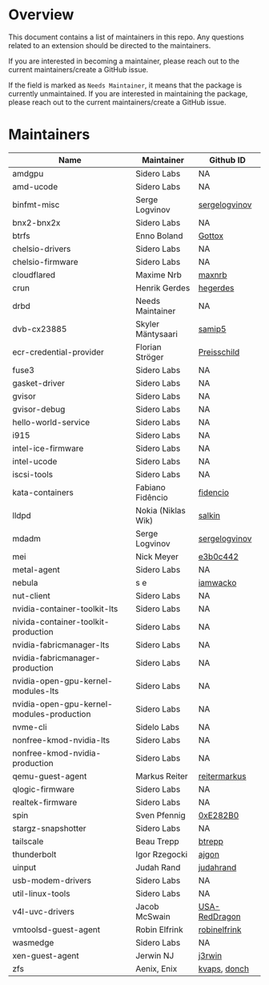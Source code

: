 # Overview

This document contains a list of maintainers in this repo. Any questions related to an extension should be directed to the maintainers.

If you are interested in becoming a maintainer, please reach out to the current maintainers/create a GitHub issue.

If the field is marked as `Needs Maintainer`, it means that the package is currently unmaintained. If you are interested in maintaining the package, please reach out to the current maintainers/create a GitHub issue.

# Maintainers

| Name                                      | Maintainer         | Github ID                                                            |
| ----------------------------------------- | ------------------ | -------------------------------------------------------------------- |
| amdgpu                                    | Sidero Labs        | NA                                                                   |
| amd-ucode                                 | Sidero Labs        | NA                                                                   |
| binfmt-misc                               | Serge Logvinov     | [sergelogvinov](https://github.com/sergelogvinov)                    |
| bnx2-bnx2x                                | Sidero Labs        | NA                                                                   |
| btrfs                                     | Enno Boland        | [Gottox](https://github.com/Gottox)                                  |
| chelsio-drivers                           | Sidero Labs        | NA                                                                   |
| chelsio-firmware                          | Sidero Labs        | NA                                                                   |
| cloudflared                               | Maxime Nrb         | [maxnrb](https://github.com/maxnrb)                                  |
| crun                                      | Henrik Gerdes      | [hegerdes](https://github.com/hegerdes)                              |
| drbd                                      | Needs Maintainer   | NA                                                                   |
| dvb-cx23885                               | Skyler Mäntysaari  | [samip5](https://github.com/samip5)                                  |
| ecr-credential-provider                   | Florian Ströger    | [Preisschild](https://github.com/Preisschild)                        |
| fuse3                                     | Sidero Labs        | NA                                                                   |
| gasket-driver                             | Sidero Labs        | NA                                                                   |
| gvisor                                    | Sidero Labs        | NA                                                                   |
| gvisor-debug                              | Sidero Labs        | NA                                                                   |
| hello-world-service                       | Sidero Labs        | NA                                                                   |
| i915                                      | Sidero Labs        | NA                                                                   |
| intel-ice-firmware                        | Sidero Labs        | NA                                                                   |
| intel-ucode                               | Sidero Labs        | NA                                                                   |
| iscsi-tools                               | Sidero Labs        | NA                                                                   |
| kata-containers                           | Fabiano Fidêncio   | [fidencio](https://github.com/fidencio)                              |
| lldpd                                     | Nokia (Niklas Wik) | [salkin](https://github.com/salkin)                                  |
| mdadm                                     | Serge Logvinov     | [sergelogvinov](https://github.com/sergelogvinov)                    |
| mei                                       | Nick Meyer         | [e3b0c442](https://github.com/e3b0c442)                              |
| metal-agent                               | Sidero Labs        | NA                                                                   |
| nebula                                    | s e                | [iamwacko](https://github.com/iamwacko)                              |
| nut-client                                | Sidero Labs        | NA                                                                   |
| nvidia-container-toolkit-lts              | Sidero Labs        | NA                                                                   |
| nivida-container-toolkit-production       | Sidero Labs        | NA                                                                   |
| nvidia-fabricmanager-lts                  | Sidero Labs        | NA                                                                   |
| nvidia-fabricmanager-production           | Sidero Labs        | NA                                                                   |
| nvidia-open-gpu-kernel-modules-lts        | Sidero Labs        | NA                                                                   |
| nvidia-open-gpu-kernel-modules-production | Sidero Labs        | NA                                                                   |
| nvme-cli                                  | Sidelo Labs        | NA                                                                   |
| nonfree-kmod-nvidia-lts                   | Sidero Labs        | NA                                                                   |
| nonfree-kmod-nvidia-production            | Sidero Labs        | NA                                                                   |
| qemu-guest-agent                          | Markus Reiter      | [reitermarkus](https://github.com/reitermarkus)                      |
| qlogic-firmware                           | Sidero Labs        | NA                                                                   |
| realtek-firmware                          | Sidero Labs        | NA                                                                   |
| spin                                      | Sven Pfennig       | [0xE282B0](https://github.com/0xE282B0)                              |
| stargz-snapshotter                        | Sidero Labs        | NA                                                                   |
| tailscale                                 | Beau Trepp         | [btrepp](https://github.com/btrepp)                                  |
| thunderbolt                               | Igor Rzegocki      | [ajgon](https://github.com/ajgon)                                    |
| uinput                                    | Judah Rand         | [judahrand](https://github.com/judahrand)                            |
| usb-modem-drivers                         | Sidero Labs        | NA                                                                   |
| util-linux-tools                          | Sidero Labs        | NA                                                                   |
| v4l-uvc-drivers                           | Jacob McSwain      | [USA-RedDragon](https://github.com/USA-RedDragon)                    |
| vmtoolsd-guest-agent                      | Robin Elfrink      | [robinelfrink](https://github.com/robinelfrink)                      |
| wasmedge                                  | Sidero Labs        | NA                                                                   |
| xen-guest-agent                           | Jerwin NJ          | [j3rwin](https://github.com/j3rwin)                                  |
| zfs                                       | Aenix, Enix        | [kvaps](https://github.com/kvaps), [donch](https://github.com/donch) |
